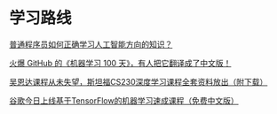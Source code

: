 # 学习路线

[普通程序员如何正确学习人工智能方向的知识？](https://www.zhihu.com/question/51039416/answer/126821822)

[火爆 GitHub 的《机器学习 100 天》，有人把它翻译成了中文版！](https://zhuanlan.zhihu.com/p/54229077)

[吴恩达课程从未失望，斯坦福CS230深度学习课程全套资料放出（附下载）](https://zhuanlan.zhihu.com/p/38426219)

[谷歌今日上线基于TensorFlow的机器学习速成课程（免费中文版）](https://juejin.im/post/5a978d47f265da4e9957c231)